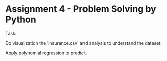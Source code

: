 # Assignment 4 - Problem Solving by Python
Task:

Do visualization the 'insurance.csv' and analysis to understand the dataset.

Apply polynomial regression to predict.
